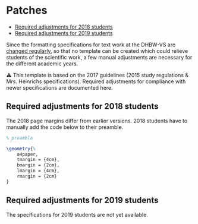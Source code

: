 # Patches <!-- omit in toc -->

- [Required adjustments for 2018 students](#required-adjustments-for-2018-students)
- [Required adjustments for 2019 students](#required-adjustments-for-2019-students)

Since the formatting specifications for text work at the DHBW-VS are [changed regularly](https://github.com/skyfrk/dhbw-vs-latex-template/issues/42), so that no template can be created which could relieve students of the scientific work, a few manual adjustments are necessary for the different academic years.

⚠ This template is based on the 2017 guidelines (2015 study regulations & Mrs. Heinrichs specifications). Required adjustments for compliance with newer specifications are documented here.

## Required adjustments for 2018 students

The 2018 page margins differ from earlier versions. 2018 students have to manually add the code below to their preamble.

```tex
% preamble

\geometry{%
    a4paper,
    tmargin = {4cm},
    bmargin = {2cm},
    lmargin = {4cm},
    rmargin = {2cm}
}
```

## Required adjustments for 2019 students

The specifications for 2019 students are not yet available.
